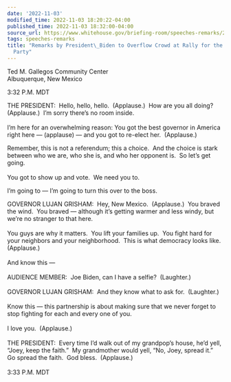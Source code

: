 ```yaml
---
date: '2022-11-03'
modified_time: 2022-11-03 18:20:22-04:00
published_time: 2022-11-03 18:32:00-04:00
source_url: https://www.whitehouse.gov/briefing-room/speeches-remarks/2022/11/03/remarks-by-president-biden-to-overflow-crowd-at-rally-for-the-democratic-party/
tags: speeches-remarks
title: "Remarks by President\_Biden to Overflow Crowd at Rally for the Democratic\_\
  Party"
---
```

 
Ted M. Gallegos Community Center  
Albuquerque, New Mexico

3:32 P.M. MDT

THE PRESIDENT:  Hello, hello, hello.  (Applause.)  How are you all
doing?  (Applause.)  I’m sorry there’s no room inside.   
   
I’m here for an overwhelming reason: You got the best governor in
America right here — (applause) — and you got to re-elect her. 
(Applause.)

Remember, this is not a referendum; this a choice.  And the choice is
stark between who we are, who she is, and who her opponent is.  So let’s
get going.   
   
You got to show up and vote.  We need you to.

I’m going to — I’m going to turn this over to the boss.

GOVERNOR LUJAN GRISHAM:  Hey, New Mexico.  (Applause.)  You braved the
wind.  You braved — although it’s getting warmer and less windy, but
we’re no stranger to that here.  
   
You guys are why it matters.  You lift your families up.  You fight hard
for your neighbors and your neighborhood.  This is what democracy looks
like.  (Applause.)  
   
And know this —  
   
AUDIENCE MEMBER:  Joe Biden, can I have a selfie?  (Laughter.)  
   
GOVERNOR LUJAN GRISHAM:  And they know what to ask for.  (Laughter.)    
   
Know this — this partnership is about making sure that we never forget
to stop fighting for each and every one of you.   
   
I love you.  (Applause.)  
   
THE PRESIDENT:  Every time I’d walk out of my grandpop’s house, he’d
yell, “Joey, keep the faith.”  My grandmother would yell, “No, Joey,
spread it.”  Go spread the faith.  God bless.  (Applause.)  
   
3:33 P.M. MDT
